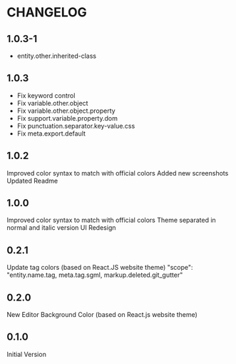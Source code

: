 # CHANGELOG #

## 1.0.3-1 ##
- entity.other.inherited-class

## 1.0.3 ##
- Fix keyword control
- Fix variable.other.object
- Fix variable.other.object.property
- Fix support.variable.property.dom
- Fix punctuation.separator.key-value.css
- Fix meta.export.default

## 1.0.2 ##
Improved color syntax to match with official colors
Added new screenshots
Updated Readme

## 1.0.0 ##
Improved color syntax to match with official colors
Theme separated in normal and italic version
UI Redesign

## 0.2.1 ##
Update tag colors (based on React.JS website theme)
"scope": "entity.name.tag, meta.tag.sgml, markup.deleted.git_gutter"

## 0.2.0 ##
New Editor Background Color (based on React.js website theme)

## 0.1.0 ##
Initial Version
